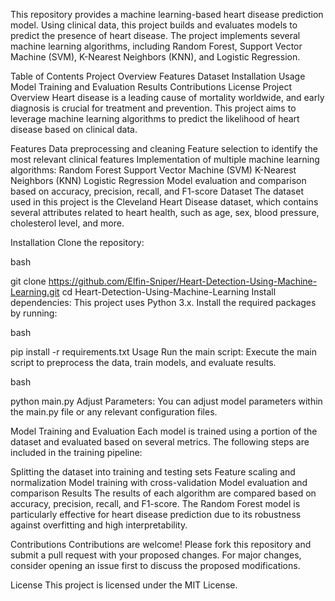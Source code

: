 This repository provides a machine learning-based heart disease prediction model. Using clinical data, this project builds and evaluates models to predict the presence of heart disease. The project implements several machine learning algorithms, including Random Forest, Support Vector Machine (SVM), K-Nearest Neighbors (KNN), and Logistic Regression.

Table of Contents
Project Overview
Features
Dataset
Installation
Usage
Model Training and Evaluation
Results
Contributions
License
Project Overview
Heart disease is a leading cause of mortality worldwide, and early diagnosis is crucial for treatment and prevention. This project aims to leverage machine learning algorithms to predict the likelihood of heart disease based on clinical data.

Features
Data preprocessing and cleaning
Feature selection to identify the most relevant clinical features
Implementation of multiple machine learning algorithms:
Random Forest
Support Vector Machine (SVM)
K-Nearest Neighbors (KNN)
Logistic Regression
Model evaluation and comparison based on accuracy, precision, recall, and F1-score
Dataset
The dataset used in this project is the Cleveland Heart Disease dataset, which contains several attributes related to heart health, such as age, sex, blood pressure, cholesterol level, and more.

Installation
Clone the repository:

bash

git clone https://github.com/Elfin-Sniper/Heart-Detection-Using-Machine-Learning.git
cd Heart-Detection-Using-Machine-Learning
Install dependencies: This project uses Python 3.x. Install the required packages by running:

bash

pip install -r requirements.txt
Usage
Run the main script: Execute the main script to preprocess the data, train models, and evaluate results.

bash

python main.py
Adjust Parameters: You can adjust model parameters within the main.py file or any relevant configuration files.

Model Training and Evaluation
Each model is trained using a portion of the dataset and evaluated based on several metrics. The following steps are included in the training pipeline:

Splitting the dataset into training and testing sets
Feature scaling and normalization
Model training with cross-validation
Model evaluation and comparison
Results
The results of each algorithm are compared based on accuracy, precision, recall, and F1-score. The Random Forest model is particularly effective for heart disease prediction due to its robustness against overfitting and high interpretability.

Contributions
Contributions are welcome! Please fork this repository and submit a pull request with your proposed changes. For major changes, consider opening an issue first to discuss the proposed modifications.

License
This project is licensed under the MIT License.

